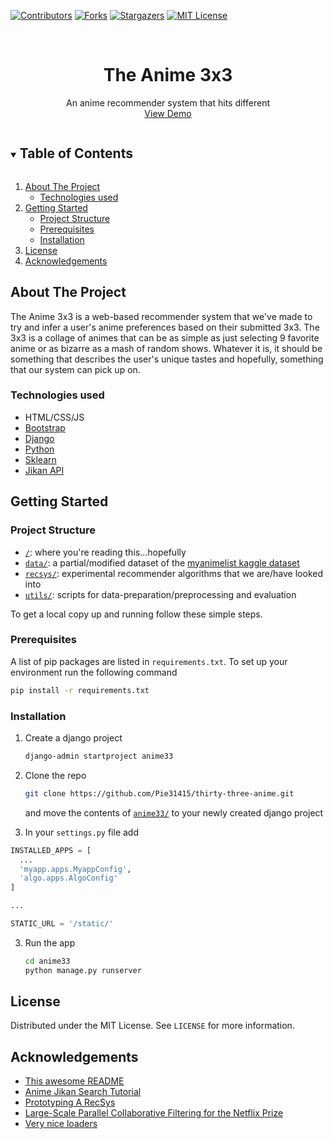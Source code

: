 <!-- PROJECT SHIELDS -->
<!--
*** I'm using markdown "reference style" links for readability.
*** Reference links are enclosed in brackets [ ] instead of parentheses ( ).
*** See the bottom of this document for the declaration of the reference variables
*** for contributors-url, forks-url, etc. This is an optional, concise syntax you may use.
*** https://www.markdownguide.org/basic-syntax/#reference-style-links
-->
[![Contributors][contributors-shield]][contributors-url]
[![Forks][forks-shield]][forks-url]
[![Stargazers][stars-shield]][stars-url]
[![MIT License][license-shield]][license-url]


<!-- PROJECT LOGO -->
<br />
<p align="center">

  <h1 align="center">The Anime 3x3</h1>

  <p align="center">
    An anime recommender system that hits different
    <br />
    <a href="https://github.com/Pie31415/repo_name">View Demo</a>
  </p>
</p>


<!-- TABLE OF CONTENTS -->
<details open="open">
  <summary><h2 style="display: inline-block">Table of Contents</h2></summary>
  <ol>
    <li>
      <a href="#about-the-project">About The Project</a>
      <ul>
        <li><a href="#technologies-used">Technologies used</a></li>
      </ul>
    </li>
    <li>
      <a href="#getting-started">Getting Started</a>
      <ul>
        <li><a href="#project-structure">Project Structure</a></li>
        <li><a href="#prerequisites">Prerequisites</a></li>
        <li><a href="#installation">Installation</a></li>
      </ul>
    </li>
    <li><a href="#license">License</a></li>
    <li><a href="#acknowledgements">Acknowledgements</a></li>
  </ol>
</details>


<!-- ABOUT THE PROJECT -->
## About The Project

<!-- [App demo](https://example.com) -->
The Anime 3x3 is a web-based recommender system that we've made to try and infer a user's anime preferences based on their submitted 3x3. The 3x3 is a collage of animes that
can be as simple as just selecting 9 favorite anime or as bizarre as a mash of random shows. Whatever it is, it should be something that describes the user's unique tastes and hopefully, something that our system can pick up on.

### Technologies used

* HTML/CSS/JS
* [Bootstrap](https://getbootstrap.com/)
* [Django](https://www.djangoproject.com/)
* [Python](https://www.python.org/)
* [Sklearn](https://scikit-learn.org/stable/)
* [Jikan API](https://jikan.moe/)  


<!-- GETTING STARTED -->
## Getting Started

### Project Structure
* [`/`](/../../): where you're reading this...hopefully
* [`data/`](data/): a partial/modified dataset of the [myanimelist kaggle dataset](https://www.kaggle.com/azathoth42/myanimelist)
* [`recsys/`](recsys/): experimental recommender algorithms that we are/have looked into
* [`utils/`](utils/): scripts for data-preparation/preprocessing and evaluation

To get a local copy up and running follow these simple steps.

### Prerequisites

A list of pip packages are listed in `requirements.txt`. To set up your environment run the following command
  ```sh
  pip install -r requirements.txt
  ```

### Installation

1. Create a django project

   ```sh
   django-admin startproject anime33
   ```

2. Clone the repo

   ```sh
   git clone https://github.com/Pie31415/thirty-three-anime.git
   ```
   and move the contents of [`anime33/`](anime33/) to your newly created django project
   
3. In your `settings.py` file add

  ```python
  INSTALLED_APPS = [
    ...
    'myapp.apps.MyappConfig',
    'algo.apps.AlgoConfig'
  ]

  ...

  STATIC_URL = '/static/'
  ```

3. Run the app

   ```sh
   cd anime33
   python manage.py runserver
   ```

<!-- LICENSE -->
## License

Distributed under the MIT License. See `LICENSE` for more information.

<!-- ACKNOWLEDGEMENTS -->
## Acknowledgements

* [This awesome README](https://github.com/othneildrew/Best-README-Template)
* [Anime Jikan Search Tutorial](https://www.youtube.com/watch?v=AI5lsNeVyO8)
* [Prototyping A RecSys](https://github.com/KevinLiao159/MyDataSciencePortfolio/tree/master/movie_recommender)
* [Large-Scale Parallel Collaborative Filtering for the Netflix Prize](https://www.researchgate.net/publication/220788980_Large-Scale_Parallel_Collaborative_Filtering_for_the_Netflix_Prize)
* [Very nice loaders](https://loading.io/css/)


<!-- MARKDOWN LINKS & IMAGES -->
<!-- https://www.markdownguide.org/basic-syntax/#reference-style-links -->
[contributors-shield]: https://img.shields.io/github/contributors/Pie31415/thirty-three-anime.svg?style=for-the-badge
[contributors-url]: https://github.com/Pie31415/thirty-three-anime/graphs/contributors
[forks-shield]: https://img.shields.io/github/forks/Pie31415/thirty-three-anime.svg?style=for-the-badge
[forks-url]: https://github.com/Pie31415/thirty-three-anime/network/members
[stars-shield]: https://img.shields.io/github/stars/Pie31415/thirty-three-anime.svg?style=for-the-badge
[stars-url]: https://github.com/Pie31415/thirty-three-anime/stargazers
[license-shield]: https://img.shields.io/github/license/Pie31415/thirty-three-anime.svg?style=for-the-badge
[license-url]: https://github.com/Pie31415/thirty-three-anime/blob/master/LICENSE.txt

